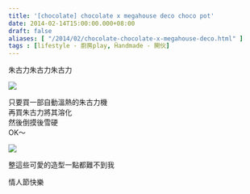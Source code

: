 ```yaml
---
title: '[chocolate] chocolate x megahouse deco choco pot'
date: 2014-02-14T15:00:00.000+08:00
draft: false
aliases: [ "/2014/02/chocolate-chocolate-x-megahouse-deco.html" ]
tags : [lifestyle - 廚房play, Ḧandmade - 開伙]
---
```


朱古力朱古力朱古力  

![](/images/megahousechoco.jpg)

  
只要買一部自動溫熱的朱古力機  
再買朱古力將其溶化  
然後倒摸後雪硬  
OK～  

![](/images/megahousechoco1.jpg)

整這些可愛的造型一點都難不到我  
  
  

  

  
情人節快樂
